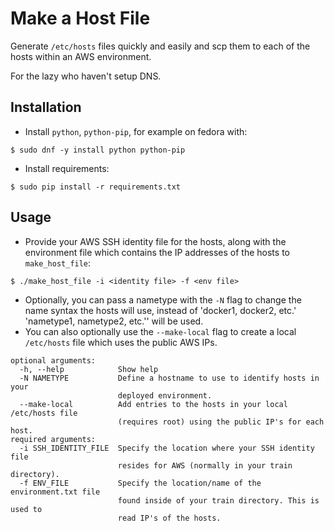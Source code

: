 # Make a Host File
Generate `/etc/hosts` files quickly and easily and scp them to each of the
hosts within an AWS environment.

For the lazy who haven't setup DNS.

## Installation
* Install `python`, `python-pip`, for example on fedora with:

~~~
$ sudo dnf -y install python python-pip
~~~

* Install requirements:
~~~
$ sudo pip install -r requirements.txt
~~~

## Usage
* Provide your AWS SSH identity file for the hosts, along with the environment
file which contains the IP addresses of the hosts to `make_host_file`:
~~~
$ ./make_host_file -i <identity file> -f <env file>
~~~

* Optionally, you can pass a nametype with the `-N` flag to change the name
syntax the hosts will use, instead of 'docker1, docker2, etc.' 'nametype1,
nametype2, etc.'' will be used.
* You can also optionally use the `--make-local` flag to create a local
`/etc/hosts` file which uses the public AWS IPs.

~~~
optional arguments:
  -h, --help            Show help
  -N NAMETYPE           Define a hostname to use to identify hosts in your
                        deployed environment.
  --make-local          Add entries to the hosts in your local /etc/hosts file
                        (requires root) using the public IP's for each host.
required arguments:
  -i SSH_IDENTITY_FILE  Specify the location where your SSH identity file
                        resides for AWS (normally in your train directory).
  -f ENV_FILE           Specify the location/name of the environment.txt file
                        found inside of your train directory. This is used to
                        read IP's of the hosts.
~~~
